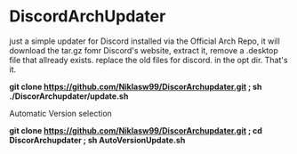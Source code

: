 # DiscordArchUpdater
just a simple updater for Discord installed via the Official Arch Repo, 
it will download the tar.gz fomr Discord's website,
extract it, 
remove a .desktop file that allready exists.
replace the old files for discord. in the opt dir.
That's it.



**git clone https://github.com/Niklasw99/DiscorArchupdater.git ; sh ./DiscorArchupdater/update.sh**


Automatic Version selection

**git clone https://github.com/Niklasw99/DiscorArchupdater.git ; cd DiscorArchupdater ; sh AutoVersionUpdate.sh**
